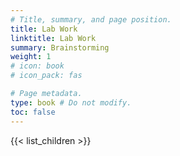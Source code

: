 ```yaml
---
# Title, summary, and page position.
title: Lab Work 
linktitle: Lab Work
summary: Brainstorming
weight: 1
# icon: book
# icon_pack: fas

# Page metadata.
type: book # Do not modify.
toc: false
---
```


{{< list_children >}}
